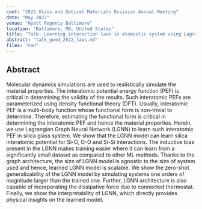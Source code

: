 ```yaml
---
conf: "2022 Glass and Optical Materials Division Annual Meeting"
date: "May 2022"
venue: "Hyatt Regency Baltimore"
location: "Baltimore, MD, United States"
title: "Talk: Learning interaction laws in atomistic system using Lagrangian Graph Neural Networks"
abstract: "talk_gomd_2022_laws.md"
files: "nan"
---
```


<!--  -->

## Abstract

Molecular dynamics simulations are used to realistically simulate the material properties. The interatomic potential energy function (PEF) is critical in determining the validity of the results. Such interatomic PEFs are parameterized using density functional theory (DFT). Usually, interatomic PEF is a multi-body function whose functional form is non-trivial to determine. Therefore, estimating the functional form is critical in determining the interatomic PEF and hence the material properties. Herein, we use Lagrangian Graph Neural Network (LGNN) to learn such interatomic PEF in silica glass system. We show that the LGNN model can learn silica interatomic potential for Si-O, O-O and Si-Si interactions. The inductive bias present in the LGNN makes training easier where it can learn from a significantly small dataset as compared to other ML methods. Thanks to the graph architecture, the size of LGNN model is agnostic to the size of system used and hence, learned LGNN model is scalable. We show the zero-shot generalizability of the LGNN model by simulating systems one orders of magnitude larger than the trained one. Further, LGNN architecture is also capable of incorporating the dissipative force due to connected thermostat. Finally, we show the interpretability of LGNN, which directly provides physical insights on the learned model.